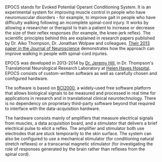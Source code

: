 EPOCS stands for Evoked Potential Operant Conditioning System.  It is an experimental system for improving muscle control in people who have neuromuscular disorders - for example, to improve gait in people who have difficulty walking following an incomplete spinal-cord injury. It works by allowing a researcher or therapist to train a patient to increase or decrease the size of their reflex responses (for example, the knee-jerk reflex). The scientific principles behind this are explained in research papers published by Dr. Aiko Thompson, Dr. Jonathan Wolpaw and colleagues. [Their 2013 paper in the Journal of Neuroscience](http://jneurosci.org/content/33/6/2365) demonstrates how the approach can improve walking in people with spinal-cord injuries.

EPOCS was developed in 2013-2014 by [Dr. Jeremy Hill](http://schalklab.org/jhill), in Dr. Thompson's Translational Neurological Research Laboratory at [Helen Hayes Hospital](http://www.helenhayeshospital.org/). EPOCS consists of custom-written software as well as carefully chosen and configured hardware.

The software is based on [BCI2000](http://bci2000.org), a widely-used free software platform that allows biological signals to be measured and processed in real time for applications in research and in translational clinical neurotechnology. There is no dependency on proprietary third-party software beyond that required to interface with the data-acquisition hardware.

The hardware consists mainly of amplifiers that measure electrical signals from muscles, a data acquisition board, and a stimulator that delivers a brief electrical pulse to elicit a reflex. The amplifier and stimulator both use electrodes that are stuck temporarily to the skin surface.  The system can also be configured to use a mechanical stimulator (for conditioning natural stretch reflexes) or a transcanial magnetic stimulator (for investigating the role of responses generated by the brain rather than reflexes from the spinal cord).